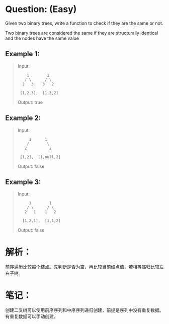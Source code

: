# Question: (Easy)

Given two binary trees, write a function to check if they are the same or not.

Two binary trees are considered the same if they are structurally identical and the nodes have the same value

## Example 1:

>Input:   
>
>         1        1   
>        / \      / \  
>       2   3    3   2 
>
>      [1,2,3],  [1,3,2] 
>
>Output: true

## Example 2:

>Input:   
>	   
>          1      1   
>         /        \  
>        2          2 
>
>      [1,2],  [1,null,2] 
>
>Output: false

## Example 3:

>Input:   
>
>          1        1   
>         / \      / \  
>        2   1    1   2 
>
>       [1,2,1],  [1,1,2] 
>
>Output: false

# 解析：

前序遍历比较每个结点。先判断是否为空，再比较当前结点值，若相等递归比较左右子树。

# 笔记：

创建二叉树可以使用前序序列和中序序列递归创建，前提是序列中没有重复数据。有重复数据可以手动创建。




